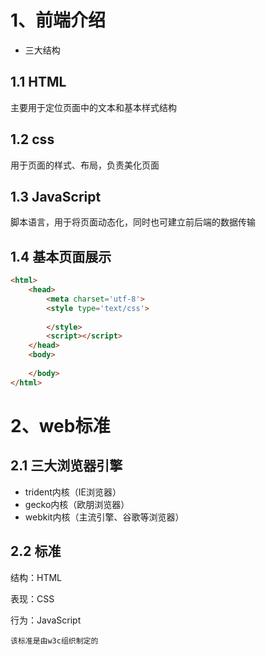# 1、前端介绍

- 三大结构

## 1.1 HTML

主要用于定位页面中的文本和基本样式结构

## 1.2 css

用于页面的样式、布局，负责美化页面

## 1.3 JavaScript

脚本语言，用于将页面动态化，同时也可建立前后端的数据传输

## 1.4 基本页面展示

~~~html
<html>
    <head>
        <meta charset='utf-8'>
        <style type='text/css'>
        
        </style>
        <script></script>
    </head>
    <body>
        
    </body>
</html>
~~~



# 2、web标准

## 2.1 三大浏览器引擎

- trident内核（IE浏览器）
- gecko内核（欧朋浏览器）
- webkit内核（主流引擎、谷歌等浏览器）

## 2.2 标准

结构：HTML

表现：CSS

行为：JavaScript

~~~
该标准是由w3c组织制定的
~~~
